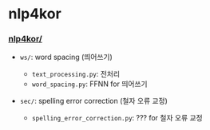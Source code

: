 # nlp4kor 
### [nlp4kor/](https://github.com/bage79/nlp4kor/tree/master/nlp4kor)
- `ws/`: word spacing (띄어쓰기)
    - `text_processing.py`: 전처리
    - `word_spacing.py`: FFNN for 띄어쓰기

- `sec/`: spelling error correction (철자 오류 교정)
    - `spelling_error_correction.py`: ??? for 철자 오류 교정
        